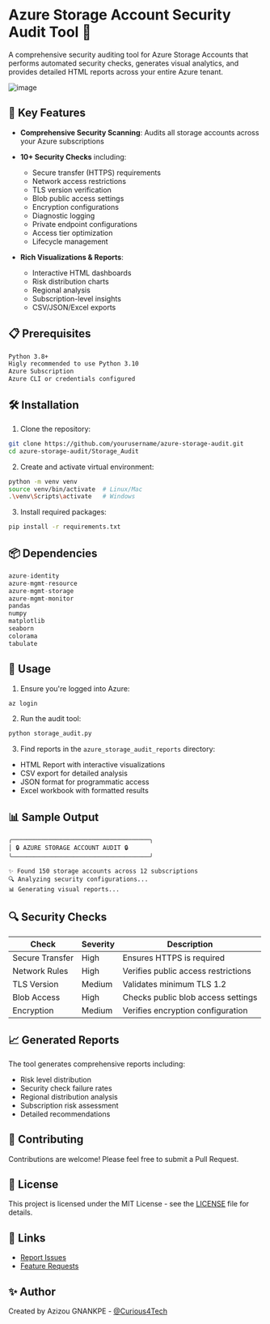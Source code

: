 # Azure Storage Account Security Audit Tool 🔐

A comprehensive security auditing tool for Azure Storage Accounts that performs automated security checks, generates visual analytics, and provides detailed HTML reports across your entire Azure tenant.

![image](https://github.com/user-attachments/assets/da69e8ec-706d-49fd-92a6-5812be29a937)

## 🌟 Key Features

- **Comprehensive Security Scanning**: Audits all storage accounts across your Azure subscriptions
- **10+ Security Checks** including:
  - Secure transfer (HTTPS) requirements
  - Network access restrictions
  - TLS version verification
  - Blob public access settings
  - Encryption configurations
  - Diagnostic logging
  - Private endpoint configurations
  - Access tier optimization
  - Lifecycle management

- **Rich Visualizations & Reports**:
  - Interactive HTML dashboards
  - Risk distribution charts
  - Regional analysis
  - Subscription-level insights
  - CSV/JSON/Excel exports

## 📋 Prerequisites

```bash
Python 3.8+
Higly recommended to use Python 3.10
Azure Subscription
Azure CLI or credentials configured
```

## 🛠️ Installation

1. Clone the repository:
```bash
git clone https://github.com/yourusername/azure-storage-audit.git
cd azure-storage-audit/Storage_Audit
```

2. Create and activate virtual environment:
```bash
python -m venv venv
source venv/bin/activate  # Linux/Mac
.\venv\Scripts\activate   # Windows
```

3. Install required packages:
```bash
pip install -r requirements.txt
```

## 📦 Dependencies

```python
azure-identity
azure-mgmt-resource
azure-mgmt-storage
azure-mgmt-monitor
pandas
numpy
matplotlib
seaborn
colorama
tabulate
```

## 🚀 Usage

1. Ensure you're logged into Azure:
```bash
az login
```

2. Run the audit tool:
```bash
python storage_audit.py
```

3. Find reports in the `azure_storage_audit_reports` directory:
- HTML Report with interactive visualizations
- CSV export for detailed analysis
- JSON format for programmatic access
- Excel workbook with formatted results

## 📊 Sample Output

```
╭──────────────────────────────────────╮
│ 🔒 AZURE STORAGE ACCOUNT AUDIT 🔒
╰──────────────────────────────────────╯

✨ Found 150 storage accounts across 12 subscriptions
🔍 Analyzing security configurations...
📊 Generating visual reports...
```

## 🔍 Security Checks

| Check | Severity | Description |
|-------|----------|-------------|
| Secure Transfer | High | Ensures HTTPS is required |
| Network Rules | High | Verifies public access restrictions |
| TLS Version | Medium | Validates minimum TLS 1.2 |
| Blob Access | High | Checks public blob access settings |
| Encryption | Medium | Verifies encryption configuration |

## 📈 Generated Reports

The tool generates comprehensive reports including:
- Risk level distribution
- Security check failure rates
- Regional distribution analysis
- Subscription risk assessment
- Detailed recommendations

## 🤝 Contributing

Contributions are welcome! Please feel free to submit a Pull Request.

## 📝 License

This project is licensed under the MIT License - see the [LICENSE](LICENSE) file for details.

## 🔗 Links

- [Report Issues](https://github.com/Curious4Tech/azure-storage-audit/issues)
- [Feature Requests](https://github.com/Curious4Tech/azure-storage-audit/issues/new)

## ✨ Author

Created by Azizou GNANKPE - [@Curious4Tech](https://github.com/Curious4Tech)
